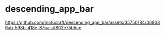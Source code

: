 # descending_app_bar



https://github.com/motucraft/descending_app_bar/assets/35750184/069336ab-598b-418e-87ba-af802e75b5ce

